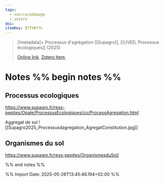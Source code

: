 ```yaml
---
tags:
  - source/webpage
  - zotero
doi: 
itemKey: B7TVRY7L
---
```

>[!metadata]+
> Processus d'agrégation
> [[Supagro]], 
> [[UVED, Processus écologiques]] (2025)
> 
> [Online link](https://www.supagro.fr/ress-pepites/Opale/ProcessusEcologiques/co/ProcessAgregation.html), [Zotero Item](zotero://select/library/items/B7TVRY7L), 

# Notes %% begin notes %%
## Processus ecologiques
https://www.supagro.fr/ress-pepites/Opale/ProcessusEcologiques/co/ProcessAgregation.html

Aggregat de sol
![[Supagro2025_Processusdagregation_AgregatConstitution.jpg]]

## Organismes du sol
https://www.supagro.fr/ress-pepites/OrganismesduSol/

%% end notes %%




%% Import Date: 2025-05-26T13:45:46.194+02:00 %%
